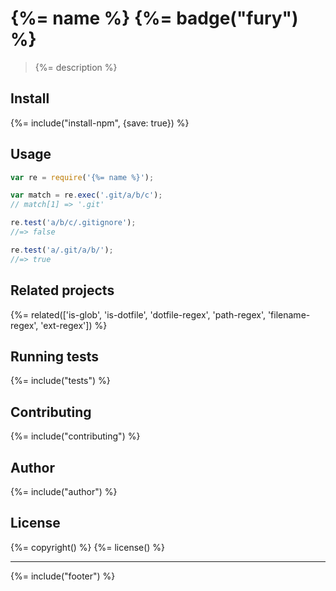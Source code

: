 # {%= name %} {%= badge("fury") %}

> {%= description %}

## Install
{%= include("install-npm", {save: true}) %}

## Usage

```js
var re = require('{%= name %}');

var match = re.exec('.git/a/b/c');
// match[1] => '.git'

re.test('a/b/c/.gitignore');
//=> false

re.test('a/.git/a/b/');
//=> true
```

## Related projects
{%= related(['is-glob', 'is-dotfile', 'dotfile-regex', 'path-regex', 'filename-regex', 'ext-regex']) %}  

## Running tests
{%= include("tests") %}

## Contributing
{%= include("contributing") %}

## Author
{%= include("author") %}

## License
{%= copyright() %}
{%= license() %}

***

{%= include("footer") %}
